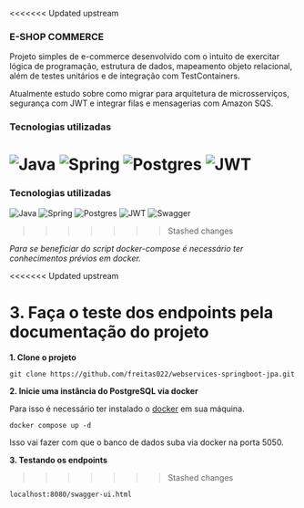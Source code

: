 <<<<<<< Updated upstream
### E-SHOP COMMERCE

Projeto simples de e-commerce desenvolvido com o intuito de exercitar lógica de programação, estrutura de dados, mapeamento objeto relacional, além de testes unitários e de integração com TestContainers.

Atualmente estudo sobre como migrar para arquitetura de microsserviços, segurança com JWT e integrar filas e mensagerias com Amazon SQS.

### Tecnologias utilizadas

![Java](https://img.shields.io/badge/java-%23ED8B00.svg?style=for-the-badge&logo=openjdk&logoColor=white)
![Spring](https://img.shields.io/badge/spring-%236DB33F.svg?style=for-the-badge&logo=spring&logoColor=white)
![Postgres](https://img.shields.io/badge/postgres-%23316192.svg?style=for-the-badge&logo=postgresql&logoColor=white)
![JWT](https://img.shields.io/badge/JWT-black?style=for-the-badge&logo=JSON%20web%20tokens)
=======
### Tecnologias utilizadas

![Java](https://img.shields.io/badge/java-%23FF6F00.svg?style=for-the-badge&logo=openjdk&logoColor=white)
![Spring](https://img.shields.io/badge/spring-%236DB33F.svg?style=for-the-badge&logo=spring&logoColor=white)
![Postgres](https://img.shields.io/badge/postgres-%23316192.svg?style=for-the-badge&logo=postgresql&logoColor=white)
![JWT](https://img.shields.io/badge/JWT-black?style=for-the-badge&logo=JSON%20web%20tokens)
![Swagger](https://img.shields.io/badge/-Swagger-%23Clojure?style=for-the-badge&logo=swagger&logoColor=white)
>>>>>>> Stashed changes

*Para se beneficiar do script docker-compose é necessário ter conhecimentos prévios em docker.*

<<<<<<< Updated upstream


**3. Faça o teste dos endpoints pela documentação do projeto**
=======
**1. Clone o projeto**

```
git clone https://github.com/freitas022/webservices-springboot-jpa.git
```

**2. Inicie uma instância do PostgreSQL via docker**

Para isso é necessário ter instalado o [docker](https://www.docker.com/) em sua máquina.

```
docker compose up -d
```

Isso vai fazer com que o banco de dados suba via docker na porta 5050.



**3. Testando os endpoints**
>>>>>>> Stashed changes

```
localhost:8080/swagger-ui.html
```
